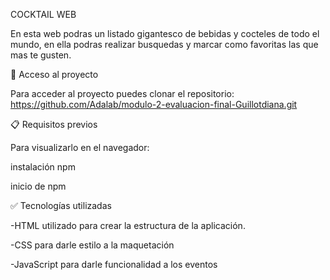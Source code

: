 COCKTAIL WEB

En esta web podras un listado gigantesco de bebidas y cocteles de todo el mundo, en ella podras realizar busquedas y marcar como favoritas las que mas te gusten.

📁 Acceso al proyecto

Para acceder al proyecto puedes clonar el repositorio:
https://github.com/Adalab/modulo-2-evaluacion-final-Guillotdiana.git

📋 Requisitos previos 

Para visualizarlo en el navegador:

instalación npm

inicio de npm

✅ Tecnologías utilizadas

-HTML utilizado para crear la estructura de la aplicación.

-CSS para darle estilo a la maquetación 

-JavaScript para darle funcionalidad a los eventos 
